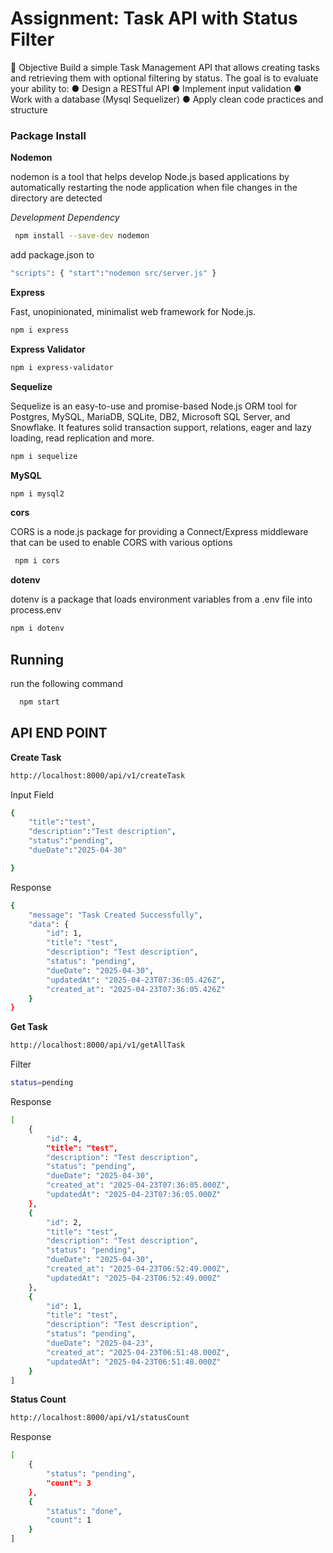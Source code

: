 <h1>Assignment: Task API with Status Filter</h1>
🎯 Objective
Build a simple Task Management API that allows creating tasks and retrieving them with
optional filtering by status. The goal is to evaluate your ability to:
● Design a RESTful API
● Implement input validation
● Work with a database (Mysql Sequelizer)
● Apply clean code practices and structure

<h3>Package Install</h3>
<b>Nodemon</b>
<p>nodemon is a tool that helps develop Node.js based applications by automatically restarting the node application when file changes in the directory are detected</p>
<i>Development Dependency</i>

```bash
 npm install --save-dev nodemon 
```

add package.json to 

```bash
"scripts": { "start":"nodemon src/server.js" }
```

<b>Express</b>
<p>Fast, unopinionated, minimalist web framework for Node.js.</p>

```bash
npm i express
```
<b>Express Validator</b>
```bash
npm i express-validator
```
<b>Sequelize</b>
<p>Sequelize is an easy-to-use and promise-based Node.js ORM tool for Postgres, MySQL, MariaDB, SQLite, DB2, Microsoft SQL Server, and Snowflake. It features solid transaction support, relations, eager and lazy loading, read replication and more.</p>

```bash
npm i sequelize
```
<b>MySQL</b>
```bash
npm i mysql2
```
<b>cors</b>
<p>CORS is a node.js package for providing a Connect/Express middleware that can be used to enable CORS with various options</p>

```bash
 npm i cors 
 ```

<b>dotenv</b>
<p>dotenv is a package that loads environment variables from a .env file into process.env</p>

```bash
npm i dotenv
```

## Running 

run the following command

```bash
  npm start
```
<h2>API END POINT</h2>
<b>Create Task</b>

```bash
http://localhost:8000/api/v1/createTask
```
Input Field
```bash
{
    "title":"test",
    "description":"Test description",
    "status":"pending",
    "dueDate":"2025-04-30"

}
```
Response
```bash
{
    "message": "Task Created Successfully",
    "data": {
        "id": 1,
        "title": "test",
        "description": "Test description",
        "status": "pending",
        "dueDate": "2025-04-30",
        "updatedAt": "2025-04-23T07:36:05.426Z",
        "created_at": "2025-04-23T07:36:05.426Z"
    }
}
```
<b>Get Task</b>

```bash
http://localhost:8000/api/v1/getAllTask
```
Filter
```bash
status=pending
```
Response
```bash
[
    {
        "id": 4,
        "title": "test",
        "description": "Test description",
        "status": "pending",
        "dueDate": "2025-04-30",
        "created_at": "2025-04-23T07:36:05.000Z",
        "updatedAt": "2025-04-23T07:36:05.000Z"
    },
    {
        "id": 2,
        "title": "test",
        "description": "Test description",
        "status": "pending",
        "dueDate": "2025-04-30",
        "created_at": "2025-04-23T06:52:49.000Z",
        "updatedAt": "2025-04-23T06:52:49.000Z"
    },
    {
        "id": 1,
        "title": "test",
        "description": "Test description",
        "status": "pending",
        "dueDate": "2025-04-23",
        "created_at": "2025-04-23T06:51:48.000Z",
        "updatedAt": "2025-04-23T06:51:48.000Z"
    }
]
```

<b>Status Count</b>

```bash
http://localhost:8000/api/v1/statusCount
```
Response
```bash
[
    {
        "status": "pending",
        "count": 3
    },
    {
        "status": "done",
        "count": 1
    }
]
```

